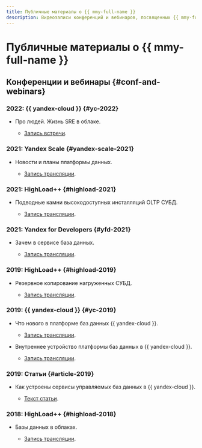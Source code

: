 ```yaml
---
title: Публичные материалы о {{ mmy-full-name }}
description: Видеозаписи конференций и вебинаров, посвященных {{ mmy-full-name }}.
---
```


# Публичные материалы о {{ mmy-full-name }}

## Конференции и вебинары {#conf-and-webinars}

### 2022: {{ yandex-cloud }} {#yc-2022}

* Про людей. Жизнь SRE в облаке.

  * [Запись встречи](https://www.youtube.com/watch?v=8YwepbGf1WM).

### 2021: Yandex Scale {#yandex-scale-2021}

* Новости и планы платформы данных.

  * [Запись трансляции](https://www.youtube.com/watch?v=34azYnDBiYY).

### 2021: HighLoad++ {#highload-2021}

* Подводные камни высокодоступных инсталляций OLTP СУБД.

  * [Запись трансляции](https://www.youtube.com/watch?v=vxT0tDEk7jU).

### 2021: Yandex for Developers {#yfd-2021}

* Зачем в сервисе база данных.

  * [Запись трансляции](https://www.youtube.com/watch?v=cddm8I0UgjU).

### 2019: HighLoad++ {#highload-2019}

* Резервное копирование нагруженных СУБД.

  * [Запись трансляции](https://highload.ru/moscow/2019/abstracts/5981).

### 2019: {{ yandex-cloud }} {#yc-2019}

* Что нового в платформе баз данных {{ yandex-cloud }}.

  * [Запись трансляции](https://www.youtube.com/watch?v=5OcUo3J4Wdc).

* Внутреннее устройство платформы баз данных в {{ yandex-cloud }}.

  * [Запись трансляции](https://www.youtube.com/watch?v=Cwdg425a_cw).

### 2019: Статьи {#article-2019}

* Как устроены сервисы управляемых баз данных в {{ yandex-cloud }}.

  * [Текст статьи](https://habr.com/ru/companies/yandex/articles/477860/).

### 2018: HighLoad++ {#highload-2018}

* Базы данных в облаках.

  * [Запись трансляции](https://www.youtube.com/watch?v=xyMN1EA9p5Y).

